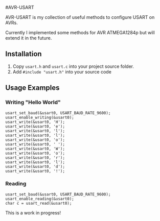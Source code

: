 #AVR-USART

AVR-USART is my collection of useful methods to configure USART on AVRs.

Currently I implemented some methods for AVR ATMEGA1284p but will extend it
in the future.

## Installation
1. Copy `usart.h` and `usart.c` into your project source folder.
2. Add `#include "usart.h"` into your source code

## Usage Examples

### Writing "Hello World"
    usart_set_baud(&usart0, USART_BAUD_RATE_9600);
    usart_enable_writing(&usart0);
    usart_write(&usart0, 'H');
    usart_write(&usart0, 'e');
    usart_write(&usart0, 'l');
    usart_write(&usart0, 'l');
    usart_write(&usart0, 'o');
    usart_write(&usart0, ' ');
    usart_write(&usart0, 'W');
    usart_write(&usart0, 'o');
    usart_write(&usart0, 'r');
    usart_write(&usart0, 'l');
    usart_write(&usart0, 'd');
    usart_write(&usart0, '!');

### Reading
    usart_set_baud(&usart0, USART_BAUD_RATE_9600);
    usart_enable_reading(&usart0);
    char c = usart_read(&usart0);

This is a work in progress!
